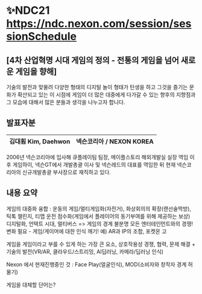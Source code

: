 # ✨NDC21 https://ndc.nexon.com/session/sessionSchedule

## [4차 산업혁명 시대 게임의 정의 - 전통의 게임을 넘어 새로운 게임을 향해]

기술의 발전과 맞물려 다양한 형태의 디지털 놀이 형태가 탄생을 하고 그것을 즐기는 문화가 확산되고 있는 이 시점에
게임이 더 많은 대중에게 다가갈 수 있는 향후의 지향점과 그 모습에 대해서 많은 분들과 생각을 나누고자 합니다.

## 발표자분

|김대훤 Kim, Daehwon|넥슨코리아 / NEXON KOREA|
|:-:|:-:|

2006년 넥슨코리아에 입사해 큐플레이팀 팀장, 메이플스토리 해외개발실 실장 역임 이후 게임하이, 넥슨GT에서 개발총괄 이사 및 넥슨레드의 대표를 역임한 뒤 현재 넥슨코리아의 신규개발총괄 부사장으로 재직하고 있다.

## 내용 요약

게임의 대중화
융합 : 운동의 게임/멀티게임화(자전거), 화상회의의 확장(랜선술먹방), 틱톡 챌린지, 티맵 운전 점수화(게임에서 플레이어의 동기부여를 위해 제공하는 보상)
디지털화, 언택트 시대, 멀티버스 => 게임의 경계 불분명
모든 엔터테인먼트와의 경쟁!
변화 필요 - 게임/게이머에 대한 인식 깨기! 예) AR과 IP의 조합, 포켓몬 고

게임을 게임이라고 부를 수 있게 하는 가장 큰 요소, 상호작용성
경쟁, 협력, 문제 해결 + 기술의 발전(VR/AR, 클라우드/스트리밍, AI딥러닝, 카메라/딥러닝 인식)

Nexon 에서 현재진행중인 것 : Face Play(얼굴인식), MOD(소비자와 창작자 경계 허물기)

게임을 대체할 단어는?
